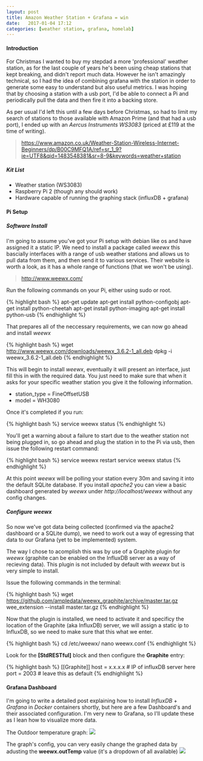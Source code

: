 ```yaml
---
layout: post
title: Amazon Weather Station + Grafana = win
date:   2017-01-04 17:12
categories: [weather station, grafana, homelab]
---
```

#### Introduction
For Christmas I wanted to buy my stepdad a more 'professional' weather station, as for the last couple of years he's been using cheap stations that kept breaking, and didn't report much data. However he isn't amazingly technical, so I had the idea of combining grafana with the station in order to generate some easy to understand but also useful metrics. I was hoping that by choosing a station with a usb port, I'd be able to connect a Pi and periodically pull the data and then fire it into a backing store.

As per usual I'd left this until a few days before Christmas, so had to limit my search of stations to those available with Amazon Prime (and that had a usb port), I ended up with an *Aercus Instruments WS3083* (priced at £119 at the time of writing).

> https://www.amazon.co.uk/Weather-Station-Wireless-Internet-Beginners/dp/B00C9MFQ1A/ref=sr_1_9?ie=UTF8&qid=1483548381&sr=8-9&keywords=weather+station

##### Kit List
- Weather station (WS3083)
- Raspberry Pi 2 (though any should work)
- Hardware capable of running the graphing stack (influxDB + grafana)

#### Pi Setup

##### Software Install
I'm going to assume you've got your Pi setup with debian like os and have assigned it a static IP. We need to install a package called *weewx* this bascially interfaces with a range of usb weather stations and allows us to pull data from them, and then send it to various services. Their website is worth a look, as it has a whole range of functions (that we won't be using).

> http://www.weewx.com/

Run the following commands on your Pi, either using sudo or root.

{% highlight bash %}
apt-get update
apt-get install python-configobj
apt-get install python-cheetah
apt-get install python-imaging
apt-get install python-usb
{% endhighlight %}

That prepares all of the neccessary requirements, we can now go ahead and install *weewx*

{% highlight bash %}
wget http://www.weewx.com/downloads/weewx_3.6.2-1_all.deb
dpkg -i weewx_3.6.2-1_all.deb
{% endhighlight %}

This will begin to install *weewx*, eventually it will present an interface, just fill this in with the required data. You just need to make sure that when it asks for your specific weather station you give it the following information.

- station_type = FineOffsetUSB
- model = WH3080

Once it's completed if you run:

{% highlight bash %}
service weewx status
{% endhighlight %}

You'll get a warning about a failure to start due to the weather station not being plugged in, so go ahead and plug the station in to the Pi via usb, then issue the following restart command:

{% highlight bash %}
service weewx restart
service weewx status
{% endhighlight %}

At this point *weewx* will be polling your station every 30m and saving it into the default SQLite database. If you install *apache2* you can view a basic dashboard generated by *weewx* under *http://localhost/weewx* without any config changes.

##### Configure weewx
So now we've got data being collected (confirmed via the apache2 dashboard or a SQLite dump), we need to work out a way of egressing that data to our Grafana (yet to be implemented) system.

The way I chose to acomplish this was by use of a Graphite plugin for *weewx* (graphite can be enabled on the InfluxDB server as a way of recieving data). This plugin is not included by default with *weewx* but is very simple to install.

Issue the following commands in the terminal:

{% highlight bash %}
wget https://github.com/ampledata/weewx_graphite/archive/master.tar.gz
wee_extension --install master.tar.gz
{% endhighlight %}

Now that the plugin is installed, we need to activate it and specificy the location of the Graphite (aka InfluxDB) server, we will assign a static ip to InfluxDB, so we need to make sure that this what we enter.

{% highlight bash %}
cd /etc/weewx/
nano weewx.conf
{% endhighlight %}

Look for the **[StdRESTful]** block and then configure the **Graphite** entry:

{% highlight bash %}
[[Graphite]]
    host = x.x.x.x # IP of influxDB server here
    port = 2003    # leave this as default
{% endhighlight %}

#### Grafana Dashboard
I'm going to write a detailed post explaining how to install *InfluxDB* + *Grafana* in *Docker* containers shortly, but here are a few Dashboard's and their associated configuration. I'm very new to Grafana, so I'll update these as I lean how to visualize more data.

The Outdoor temperature graph:
![][image-1]

The graph's config, you can very easily change the graphed data by adusting the **weewx.outTemp** value (it's a dropdown of all available)
![][image-2]



[image-1]:	/static/img/post-images/dashboard/outdoor-temp.png
[image-2]:	/static/img/post-images/dashboard/outdoor-temp-conf.png
